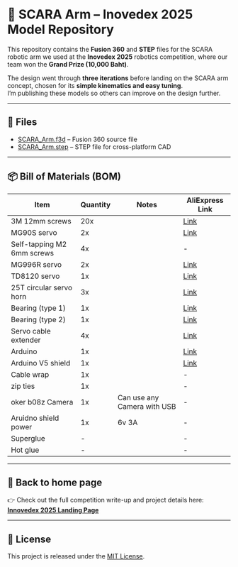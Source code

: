 # 🦾 SCARA Arm – Inovedex 2025 Model Repository

This repository contains the **Fusion 360** and **STEP** files for the SCARA robotic arm we used at the **Inovedex 2025** robotics competition, where our team won the **Grand Prize (10,000 Baht)**.

The design went through **three iterations** before landing on the SCARA arm concept, chosen for its **simple kinematics and easy tuning**.  
I’m publishing these models so others can improve on the design further.

---

## 📂 Files

- [SCARA_Arm.f3d](SCARA-FULL-v6.f3z) – Fusion 360 source file  
- [SCARA_Arm.step](SCARA-FULL-v6.step) – STEP file for cross-platform CAD

---

## 📦 Bill of Materials (BOM)

| Item | Quantity | Notes | AliExpress Link |
|------|----------|-------|-----------------|
| 3M 12mm screws | 20x |  | [Link](https://th.aliexpress.com/item/1005005879037174.html?spm=a2g0o.productlist.main.4.410f4a77VRrtle&aem_p4p_detail=2025092113035411443377161729940003253025&algo_pvid=9e1206da-b84f-4c9e-a496-ddaf8238210b&algo_exp_id=9e1206da-b84f-4c9e-a496-ddaf8238210b-3&pdp_ext_f=%7B%22order%22%3A%228881%22%2C%22eval%22%3A%221%22%2C%22fromPage%22%3A%22search%22%7D&pdp_npi=6%40dis%21THB%2127.62%2126.63%21%21%210.84%210.81%21%40212a70c017584850346627536e0a8a%2112000034679037242%21sea%21TH%210%21ABX%211%210%21n_tag%3A-29910%3Bd%3A52ce7a15%3Bm03_new_user%3A-29895&curPageLogUid=j94ApWRwztra&utparam-url=scene%3Asearch%7Cquery_from%3A%7Cx_object_id%3A1005005879037174%7C_p_origin_prod%3A&search_p4p_id=2025092113035411443377161729940003253025_2) |
| MG90S servo | 2x |  | [Link](https://th.aliexpress.com/item/1005008626768357.html?aem_p4p_detail=20250921120117113276963699520003489872&algo_pvid=aac920dc-8b59-48c6-9b54-c2063705d416&algo_exp_id=aac920dc-8b59-48c6-9b54-c2063705d416-0&pdp_ext_f=%7B"order"%3A"692"%2C"eval"%3A"1"%2C"fromPage"%3A"search"%7D&pdp_npi=6%40dis%21THB%21102.27%2132.56%21%21%213.11%210.99%21%40213ba0c517584812769405391e42be%2112000046009069094%21sea%21TH%210%21ABX%211%210%21n_tag%3A-29910%3Bd%3A5284e86e%3Bm03_new_user%3A-29895%3BpisId%3A5000000174216174&curPageLogUid=fbl5c8psCDpB&utparam-url=scene%3Asearch%7Cquery_from%3A%7Cx_object_id%3A1005008626768357%7C_p_origin_prod%3A&search_p4p_id=20250921120117113276963699520003489872_1&utm_medium=cpa&af=7vn49pda4epX&afref=7vn49pda4epX&utm_campaign=7vn49pda4epX&aff_fcid=4eccf127a5164ba895225f577a5de58d-1758481284996-06620-_oC8eyK7&aff_fsk=_oC8eyK7&aff_platform=api-new-link-generate&sk=_oC8eyK7&aff_trace_key=4eccf127a5164ba895225f577a5de58d-1758481284996-06620-_oC8eyK7&terminal_id=88bc0b7032054859a494bbf4585492b2&afSmartRedirect=y) |
| Self-tapping M2 6mm screws | 4x | | - |
| MG996R servo | 2x |  | [Link](https://th.aliexpress.com/item/1005008658530145.html?aem_p4p_detail=2025092112033612781439042710280003491921&algo_pvid=e221efd0-be28-4de9-afbe-f466dc87a397&algo_exp_id=e221efd0-be28-4de9-afbe-f466dc87a397-0&pdp_ext_f=%7B"order"%3A"677"%2C"eval"%3A"1"%2C"fromPage"%3A"search"%7D&pdp_npi=6%40dis%21THB%21169.03%2132.56%21%21%215.14%210.99%21%402140c1c317584814166044047e4623%2112000046126699652%21sea%21TH%210%21ABX%211%210%21n_tag%3A-29910%3Bd%3A5284e86e%3Bm03_new_user%3A-29895%3BpisId%3A5000000174216173&curPageLogUid=Geirz69SnKjn&utparam-url=scene%3Asearch%7Cquery_from%3A%7Cx_object_id%3A1005008658530145%7C_p_origin_prod%3A&search_p4p_id=2025092112033612781439042710280003491921_1) |
| TD8120 servo | 1x |  | [Link](https://th.aliexpress.com/item/1005008059498713.html?dp=6884baf76360755507baaa49&cn=ah&aff_fcid=61daecdbace64d30a3db736724a76387-1758483570908-00757-_sSETun&aff_fsk=_sSETun&aff_platform=link-c-tool&sk=_sSETun&aff_trace_key=61daecdbace64d30a3db736724a76387-1758483570908-00757-_sSETun&terminal_id=7d7e08d81845422b9a9091d3d2608b4f&afSmartRedirect=y) |
| 25T circular servo horn | 3x |  | [Link](https://th.aliexpress.com/item/1005007361411594.html?spm=a2g0o.productlist.main.5.5788zq1Fzq1Fy7&algo_pvid=9ed85abb-66cc-4613-b3be-bfe7d1f47b95&algo_exp_id=9ed85abb-66cc-4613-b3be-bfe7d1f47b95-4&pdp_ext_f=%7B%22order%22%3A%22307%22%2C%22eval%22%3A%221%22%2C%22fromPage%22%3A%22search%22%7D&pdp_npi=6%40dis%21THB%21178.83%2132.56%21%21%2138.69%217.05%21%40212e520d17584836462755815ed03b%2112000040426509622%21sea%21TH%210%21ABX%211%210%21n_tag%3A-29910%3Bd%3A52ce7a15%3Bm03_new_user%3A-29895%3BpisId%3A5000000174216172&curPageLogUid=0leNgPCYIfJu&utparam-url=scene%3Asearch%7Cquery_from%3A%7Cx_object_id%3A1005007361411594%7C_p_origin_prod%3A) |
| Bearing (type 1) | 1x |  | [Link]() |
| Bearing (type 2) | 1x |  | [Link]() |
| Servo cable extender | 4x |  | [Link](https://th.aliexpress.com/item/1005008505730879.html?spm=a2g0o.productlist.main.1.2a49Xn4UXn4UQQ&aem_p4p_detail=202509211208034172350426439260003216558&algo_pvid=b291a69f-bfbe-4e2a-9738-0e28107ebd6e&algo_exp_id=b291a69f-bfbe-4e2a-9738-0e28107ebd6e-0&pdp_ext_f=%7B"order"%3A"1176"%2C"eval"%3A"1"%2C"fromPage"%3A"search"%7D&pdp_npi=6%40dis%21THB%2156.25%2132.56%21%21%2112.17%217.05%21%402101590d17584816832016573ed018%2112000045466351560%21sea%21TH%210%21ABX%211%210%21n_tag%3A-29910%3Bd%3A5284e86e%3Bm03_new_user%3A-29895%3BpisId%3A5000000174216173&curPageLogUid=eIxqVmat4sBC&utparam-url=scene%3Asearch%7Cquery_from%3A%7Cx_object_id%3A1005008505730879%7C_p_origin_prod%3A&search_p4p_id=202509211208034172350426439260003216558_1) |
| Arduino | 1x |  | [Link](https://th.aliexpress.com/item/1005009234598813.html?algo_pvid=601bae7a-9f13-4656-8be3-268e19ce027a&algo_exp_id=601bae7a-9f13-4656-8be3-268e19ce027a-2&pdp_ext_f=%7B"order"%3A"17"%2C"eval"%3A"1"%2C"fromPage"%3A"search"%7D&pdp_npi=6%40dis%21THB%21281.68%21107.96%21%21%2160.94%2123.36%21%402101590d17584816976806769ed018%2112000048418002812%21sea%21TH%210%21ABX%211%210%21n_tag%3A-29910%3Bd%3A5284e86e%3Bm03_new_user%3A-29895%3BpisId%3A5000000174216172&curPageLogUid=ykdnlTB8MFp1&utparam-url=scene%3Asearch%7Cquery_from%3A%7Cx_object_id%3A1005009234598813%7C_p_origin_prod%3A&utm_medium=cpa&af=7vn49pda4epX&afref=7vn49pda4epX&utm_campaign=7vn49pda4epX&aff_fcid=cf568708baf647dab2aacf4786ff1e89-1758481704179-02695-_oC8eyK7&aff_fsk=_oC8eyK7&aff_platform=api-new-link-generate&sk=_oC8eyK7&aff_trace_key=cf568708baf647dab2aacf4786ff1e89-1758481704179-02695-_oC8eyK7&terminal_id=88bc0b7032054859a494bbf4585492b2&afSmartRedirect=y) |
| Arduino V5 shield | 1x |  | [Link](https://th.aliexpress.com/item/1005006371318497.html?algo_pvid=446b6fd0-8669-442d-8c5f-bf00dac6a3d6&algo_exp_id=446b6fd0-8669-442d-8c5f-bf00dac6a3d6-4&pdp_ext_f=%7B"order"%3A"106"%2C"eval"%3A"1"%2C"fromPage"%3A"search"%7D&pdp_npi=6%40dis%21THB%21203.79%2136.40%21%21%2144.09%217.88%21%402101590d17584817189057016ed018%2112000036932401584%21sea%21TH%210%21ABX%211%210%21n_tag%3A-29910%3Bd%3A5284e86e%3Bm03_new_user%3A-29895%3BpisId%3A5000000174216172&curPageLogUid=carVdCDvTp6x&utparam-url=scene%3Asearch%7Cquery_from%3A%7Cx_object_id%3A1005006371318497%7C_p_origin_prod%3A&utm_medium=cpa&af=7vn49pda4epX&afref=7vn49pda4epX&utm_campaign=7vn49pda4epX&aff_fcid=9fa36b3e9ad94907bc4e43a75081921d-1758481738956-02279-_oC8eyK7&aff_fsk=_oC8eyK7&aff_platform=api-new-link-generate&sk=_oC8eyK7&aff_trace_key=9fa36b3e9ad94907bc4e43a75081921d-1758481738956-02279-_oC8eyK7&terminal_id=88bc0b7032054859a494bbf4585492b2&afSmartRedirect=y) |
| Cable wrap | 1x | | - |
| zip ties | 1x | | - |
| oker b08z Camera | 1x | Can use any Camera with USB | - | 
| Aruidno shield power | 1x | 6v 3A | - |
| Superglue | - | | - |
| Hot glue | - | | - |

---

## 🔗 Back to home page

👉 Check out the full competition write-up and project details here:  
[**Innovedex 2025 Landing Page**](https://github.com/Bhumipat001/Innovedex2025)

---

## 📜 License

This project is released under the [MIT License](LICENSE).
